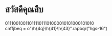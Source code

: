 # สวัสดีคุณสืบ
0111001001101111011101000010101000101010</br>cnffjbeq = o"\h{4q}\h{41}\h{43}".rapbqr("hgs-16")
